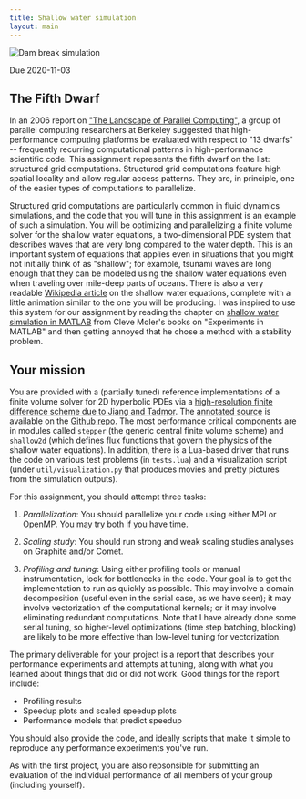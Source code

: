 ```yaml
---
title: Shallow water simulation
layout: main
---
```


![Dam break simulation](https://github.com/cs5220-f20/shallow-water/blob/main/img/dam_break.gif)

Due 2020-11-03

## The Fifth Dwarf

In an 2006 report on ["The Landscape of Parallel Computing"][view],
a group of parallel computing researchers at Berkeley suggested
that high-performance computing platforms be evaluated with respect
to "13 dwarfs" -- frequently recurring computational patterns in
high-performance scientific code.  This assignment represents the
fifth dwarf on the list: structured grid computations.  Structured
grid computations feature high spatial locality and allow regular
access patterns.  They are, in principle, one of the easier types of
computations to parallelize.

Structured grid computations are particularly common in fluid dynamics
simulations, and the code that you will tune in this assignment is an
example of such a simulation.  You will be optimizing and
parallelizing a finite volume solver for the shallow water equations,
a two-dimensional PDE system that describes waves that are very long
compared to the water depth.  This is an important system of equations
that applies even in situations that you might not initially think of
as "shallow"; for example, tsunami waves are long enough that they can
be modeled using the shallow water equations even when traveling over
mile-deep parts of oceans.  There is also a very readable
[Wikipedia article][wiki] on the shallow water equations, complete
with a little animation similar to the one you will be producing.  I
was inspired to use this system for our assignment by reading the
chapter on [shallow water simulation in MATLAB][exm] from Cleve
Moler's books on "Experiments in MATLAB" and then getting annoyed that
he chose a method with a stability problem.

[view]: http://www.eecs.berkeley.edu/Pubs/TechRpts/2006/EECS-2006-183.pdf
[exm]: https://www.mathworks.com/moler/exm/chapters/water.pdf
[wiki]: https://en.wikipedia.org/wiki/Shallow_water_equations

## Your mission

You are provided with a (partially tuned) reference implementations of
a finite volume solver for 2D hyperbolic PDEs via a 
[high-resolution finite difference scheme due to Jiang and
Tadmor][jt].
The [annotated source][annotated] is available on the
[Github repo](https://github.com/cs5220-f20/shallow-water/).
The most performance critical components are in modules called
`stepper` (the generic central finite volume scheme) and `shallow2d`
(which defines flux functions that govern the physics of the shallow
water equations).  In addition, there is a Lua-based driver that runs
the code on various test problems (in `tests.lua`) and a visualization
script (under `util/visualization.py` that produces movies and pretty
pictures from the simulation outputs).

For this assignment, you should attempt three tasks:

1.  *Parallelization*: You should parallelize your code using either
    MPI or OpenMP.  You may try both if you have time.

2.  *Scaling study*: You should run strong and weak scaling studies
    analyses on Graphite and/or Comet.

3.  *Profiling and tuning*: Using either profiling tools or manual
    instrumentation, look for bottlenecks in the code.  Your goal is
    to get the implementation to run as quickly as possible.  This may
    involve a domain decomposition (useful even in the serial case, as
    we have seen); it may involve vectorization of the computational
    kernels; or it may involve eliminating redundant computations.
    Note that I have already done some serial tuning, so higher-level
    optimizations (time step batching, blocking) are likely to be more
    effective than low-level tuning for vectorization.

The primary deliverable for your project is a report that describes
your performance experiments and attempts at tuning, along with what
you learned about things that did or did not work.  Good things for
the report include:

- Profiling results
- Speedup plots and scaled speedup plots
- Performance models that predict speedup

You should also provide the code, and ideally scripts
that make it simple to reproduce any performance experiments you've
run.

As with the first project, you are also repsonsible for submitting an
evaluation of the individual performance of all members of your group
(including yourself).

[jt]: http://www.cscamm.umd.edu/tadmor/pub/central-schemes/Jiang-Tadmor.SISSC-98.pdf
[annotated]: https://github.com/cs5220-f20/shallow-water/blob/main/doc/shallow.pdf
